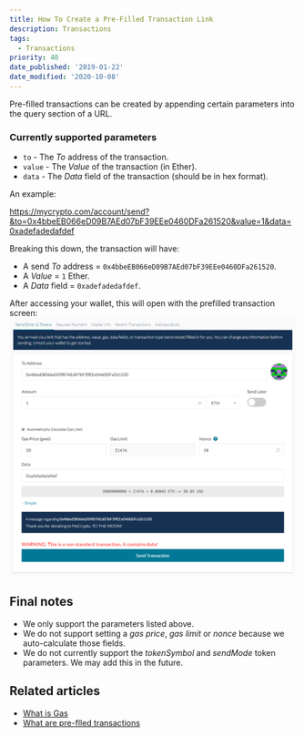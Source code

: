 ```yaml
---
title: How To Create a Pre-Filled Transaction Link
description: Transactions
tags:
  - Transactions
priority: 40
date_published: '2019-01-22'
date_modified: '2020-10-08'
---
```


Pre-filled transactions can be created by appending certain parameters into the query section of a URL.

### Currently supported parameters

- `to` - The _To_ address of the transaction.
- `value` - The _Value_ of the transaction (in Ether).
- `data` - The _Data_ field of the transaction (should be in hex format).

An example:

<https://mycrypto.com/account/send?&to=0x4bbeEB066eD09B7AEd07bF39EEe0460DFa261520&value=1&data=0xadefadedafdef>

Breaking this down, the transaction will have:

- A send _To_ address = `0x4bbeEB066eD09B7AEd07bF39EEe0460DFa261520`.
- A _Value_ = `1` Ether.
- A _Data_ field = `0xadefadedafdef`.

After accessing your wallet, this will open with the prefilled transaction screen:
![Pre-Filled Transaction Screen](../../assets/shared/pre-filled-transaction-page.PNG)

## Final notes

- We only support the parameters listed above.
- We do not support setting a _gas price_, _gas limit_ or _nonce_ because we auto-calculate those fields.
- We do not currently support the _tokenSymbol_ and _sendMode_ token parameters. We may add this in the future.

## Related articles

- [What is Gas](/general-knowledge/ethereum-blockchain/what-is-gas)
- [What are pre-flled transactions](https://ethereum.stackexchange.com/questions/27909/how-to-prefill-fields-on-myetherwallet-with-given-receiver-address-amount-and)
